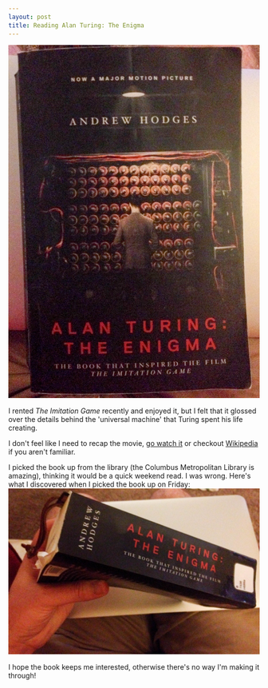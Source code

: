 ```yaml
---
layout: post
title: Reading Alan Turing: The Enigma
---
```


![](https://raw.githubusercontent.com/daveyb/daveyb.github.io/master/images/hodges-turing-1.jpg)

I rented *The Imitation Game* recently and enjoyed it, but I felt that it glossed over the details behind the 'universal machine' that Turing spent his life creating.

I don't feel like I need to recap the movie, [go watch it](https://itunes.apple.com/us/movie/the-imitation-game/id951103573) or checkout [Wikipedia](https://en.wikipedia.org/wiki/Bombe) if you aren't familiar.

I picked the book up from the library (the Columbus Metropolitan Library is amazing), thinking it would be a quick weekend read. I was wrong. Here's what I discovered when I picked the book up on Friday:
![](https://raw.githubusercontent.com/daveyb/daveyb.github.io/master/images/hodges-turing-2.jpg)

I hope the book keeps me interested, otherwise there's no way I'm making it through!
